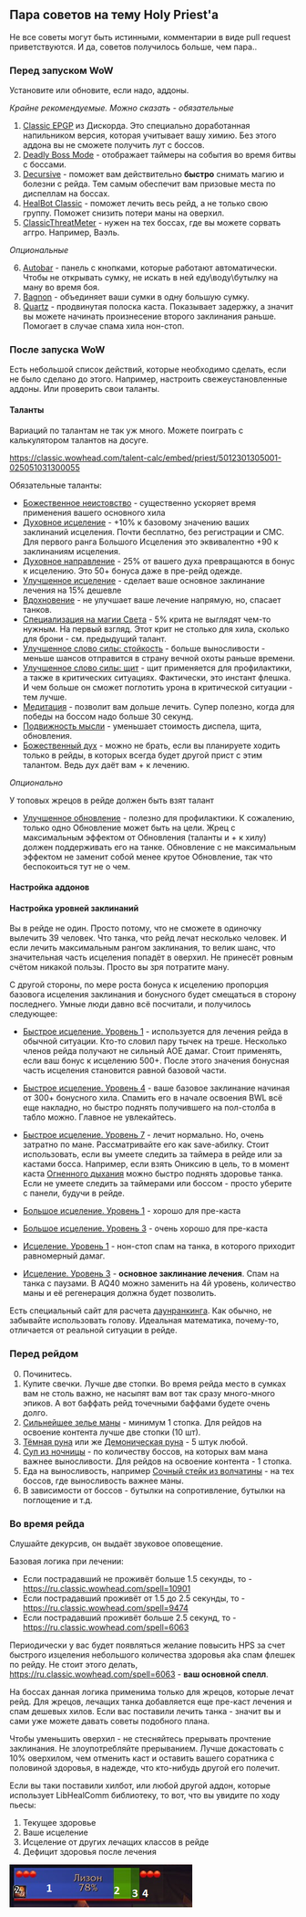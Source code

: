 ## Пара советов на тему Holy Priest'а

Не все советы могут быть истинными, комментарии в виде pull request приветствуются. И да, советов получилось больше, чем пара.. 


### Перед запуском WoW
Установите или обновите, если надо, аддоны. 

*Крайне рекомендуемые. Можно сказать - обязательные*

1. [Сlassic EPGP](https://discordapp.com/channels/620682853709250560/643531403912282112/643534836186742795) из Дискорда. Это специально доработанная напильником версия, которая учитывает вашу химию. Без этого аддона вы не сможете получить лут с боссов. 
2. [Deadly Boss Mode](https://www.curseforge.com/wow/addons/deadly-boss-mods ) - отображает таймеры на события во время битвы с боссами. 
3. [Decursive](https://www.curseforge.com/wow/addons/decursive) - поможет вам действительно **быстро** снимать магию и болезни с рейда. Тем самым обеспечит вам призовые места по диспеллам на боссах. 
4. [HealBot Classic](https://www.curseforge.com/wow/addons/healbot-classic) - поможет лечить весь рейд, а не только свою группу. Поможет снизить потери маны на оверхил. 
5. [ClassicThreatMeter](https://www.curseforge.com/wow/addons/classicthreatmeter) - нужен на тех боссах, где вы можете сорвать аггро. Например, Ваэль. 

*Опциональные*

6. [Autobar](https://www.curseforge.com/wow/addons/autobar-classic) - панель с кнопками, которые работают автоматически. Чтобы не открывать сумку, не искать в ней еду\воду\бутылку на ману во время боя. 
7. [Bagnon](https://www.curseforge.com/wow/addons/bagnon) - объединяет ваши сумки в одну большую сумку.
8. [Quartz](https://www.curseforge.com/wow/addons/quartz) - продвинутая полоска каста. Показывает задержку, а значит вы можете начинать произнесение второго заклинания раньше. Помогает в случае спама хила нон-стоп. 

### После запуска WoW
Есть небольшой список действий, которые необходимо сделать, если не было сделано до этого. Например, настроить свежеустановленные аддоны. Или проверить свои таланты. 

#### Таланты
Вариаций по талантам не так уж много. Можете поиграть с калькулятором талантов на досуге. 

https://classic.wowhead.com/talent-calc/embed/priest/5012301305001-025051031300055

Обязательные таланты: 
* [Божественное неистовство](https://ru.classic.wowhead.com/spell=18535) - существенно ускоряет время применения вашего основного хила
* [Духовное исцеление](https://ru.classic.wowhead.com/spell=14898) - +10% к базовому значению ваших заклинаний исцеления. Почти бесплатно, без регистрации и СМС. Для первого ранга Большого Исцеления это эквивалентно +90 к заклинаниям исцеления.
* [Духовное направление](https://ru.classic.wowhead.com/spell=14901) - 25% от вашего духа превращаются в бонус к исцелению. Это 50+ бонуса даже в пре-рейд одежде. 
* [Улучшенное исцеление](https://ru.classic.wowhead.com/spell=15014) - сделает ваше основное заклинание лечения на 15% дешевле
* [Вдохновение](https://ru.classic.wowhead.com/spell=14892) - не улучшает ваше лечение напрямую, но, спасает танков. 
* [Cпециализация на магии Света](https://ru.classic.wowhead.com/spell=15011) - 5% крита не выглядят чем-то нужным. На первый взгляд. Этот крит не столько для хила, сколько для брони - см. предыдущий талант.
* [Улучшенное слово силы: стойкость](https://ru.classic.wowhead.com/spell=14767) - больше выносливости - меньше шансов отправится в страну вечной охоты раньше времени. 
* [Улучшенное слово силы: щит](https://ru.classic.wowhead.com/spell=14769) - щит применяется для профилактики, а также в критических ситуациях. Фактически, это инстант флешка. И чем больше он сможет поглотить урона в критической ситуации - тем лучше. 
* [Медитация](https://ru.classic.wowhead.com/spell=14777) - позволит вам дольше лечить. Супер полезно, когда для победы на боссом надо больше 30 секунд.
* [Подвижность мысли](https://ru.classic.wowhead.com/spell=14783) - уменьшает стоимость диспела, щита, обновления. 
* [Божественный дух](https://ru.classic.wowhead.com/spell=14752) - можно не брать, если вы планируете ходить только в рейды, в которых всегда будет другой прист с этим талантом. Ведь дух даёт вам + к лечению.

*Опционально*

У топовых жрецов в рейде должен быть взят талант 
* [Улучшенное обновление](https://ru.classic.wowhead.com/spell=15020) - полезно для профилактики. К сожалению, только одно Обновление может быть на цели. Жрец с максимальным эффектом от Обновления (таланты и + к хилу) должен поддерживать его на танке. Обновление с не максимальным эффектом не заменит собой менее крутое Обновление, так что беспокоиться тут не о чем. 

#### Настройка аддонов



#### Настройка уровней заклинаний
Вы в рейде не один. Просто потому, что не сможете в одиночку вылечить 39 человек. Что танка, что рейд лечат несколько человек. И если лечить максимальным рангом заклинания, то велик шанс, что значительная часть исцеления попадёт в оверхил. Не принесёт ровным счётом никакой пользы. Просто вы зря потратите ману. 

С другой стороны, по мере роста бонуса к исцелению пропорция базовога исцеления заклинания и бонусного будет смещаться в сторону последнего. Умные люди давно всё посчитали, и получилось следующее:

* [Быстрое исцеление. Уровень 1](https://ru.classic.wowhead.com/spell=2061) - используется для лечения рейда в обычной ситуации. Кто-то словил пару тычек на треше. Несколько членов рейда получают не сильный АОЕ дамаг. Стоит применять, если ваш бонус к исцелению 500+. После этого значения бонусная часть исцеления становится равной базовой части. 
* [Быстрое исцеление. Уровень 4](https://ru.classic.wowhead.com/spell=9474) - ваше базовое заклинание начиная от 300+ бонусного хила. Спамить его в начале освоения BWL всё еще накладно, но быстро поднять получившего на пол-столба в табло можно. Главное не увлекайтесь. 
* [Быстрое исцеление. Уровень 7](https://ru.classic.wowhead.com/spell=10917) - лечит нормально. Но, очень затратно по мане. Рассматривайте его как save-абилку. Стоит использовать, если вы умеете следить за таймера в рейде или за кастами босса. Например, если взять Ониксию в цель, то в момент каста [Огненного дыхания](https://ru.classic.wowhead.com/spell=18435) можно быстро поднять здоровье танка. Если не умеете следить за таймерами или боссом - просто уберите с панели, будучи в рейде. 


* [Большое исцеление. Уровень 1](https://ru.classic.wowhead.com/spell=2060) - хорошо для пре-каста
* [Большое исцеление. Уровень 3](https://classic.wowhead.com/spell=10964) - очень хорошо для пре-каста


* [Исцеление. Уровень 1](https://classic.wowhead.com/spell=2054) - нон-стоп спам на танка, в которого приходит равномерный дамаг. 
* [Исцеление. Уровень 3](https://classic.wowhead.com/spell=6063) - **основное заклинание лечения**. Спам на танка с паузами. В AQ40 можно заменить на 4й уровень, количество маны и её регенерация должна будет позволить. 


Есть специальный сайт для расчета [даунранкинга](https://www.wowdownrank.com/). Как обычно, не забывайте использовать голову. Идеальная математика, почему-то, отличается от реальной ситуации в рейде.

### Перед рейдом
0. Починитесь.
1. Купите свечки. Лучше две стопки. Во время рейда место в сумках вам не столь важно, не насыпят вам вот так сразу много-много эпиков. А вот баффать рейд точечными баффами будете очень долго.
2. [Сильнейшее зелье маны](https://ru.classic.wowhead.com/item=13444/) - минимум 1 стопка. Для рейдов на освоение контента лучше две стопки (10 шт).
3. [Тёмная руна](https://ru.classic.wowhead.com/item=20520) или же [Демоническая руна](https://ru.classic.wowhead.com/item=12662) - 5 штук любой.
4. [Суп из ночницы](https://ru.classic.wowhead.com/item=13931) - по количеству боссов, на которых вам мана важнее выносливости. Для рейдов на освоение контента - 1 стопка.
5. Еда на выносливость, например [Сочный стейк из волчатины](https://ru.classic.wowhead.com/item=18045) - на тех боссов, где выносливость важнее маны.
6. В зависимости от боссов - бутылки на сопротивление, бутылки на поглощение и т.д.

### Во время рейда
Слушайте декурсив, он выдаёт звуковое оповещение. 

Базовая логика при лечении:
* Если пострадавший не проживёт больше 1.5 секунды, то  - https://ru.classic.wowhead.com/spell=10901
* Если пострадавший проживёт от 1.5 до 2.5 секунды, то  - https://ru.classic.wowhead.com/spell=9474
* Если пострадавший проживёт больше 2.5 секунд, то - https://ru.classic.wowhead.com/spell=6063

Периодически у вас будет появляться желание повысить HPS за счет быстрого изцеления небольшого количества здоровья aka спам флешек по рейду. Не стоит этого делать, https://ru.classic.wowhead.com/spell=6063 - **ваш основной спелл**. 

На боссах данная логика применима только для жрецов, которые лечат рейд. Для жрецов, лечащих танка добавляется еще пре-каст лечения и спам дешевых хилов. Если вас поставили лечить танка - значит вы и сами уже можете давать советы подобного плана. 

Чтобы уменьшить оверхил - не стесняйтесь прерывать прочтение заклинания. Не злоупотребляйте прерыванием. Лучше докастовать с 10% оверхилом, чем отменить каст и оставить вашего соратника с половиной здоровья, в надежде, что кто-нибудь другой его полечит.

Если вы таки поставили хилбот, или любой другой аддон, которые использует LibHealComm библиотеку, то вот, что вы увидите по ходу пьесы:
1. Текущее здоровье
2. Ваше исцеление
3. Исцеление от других лечащих классов в рейде
4. Дефицит здоровья после лечения

![frame explained](/img/heal_inc.png)

<script>var whTooltips = {colorLinks: false, iconizeLinks: true, renameLinks: true};</script>
<script src="https://wow.zamimg.com/widgets/power.js"></script>
